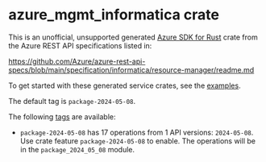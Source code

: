 # azure_mgmt_informatica crate

This is an unofficial, unsupported generated [Azure SDK for Rust](https://github.com/Azure/azure-sdk-for-rust/tree/legacy) crate from the Azure REST API specifications listed in:

https://github.com/Azure/azure-rest-api-specs/blob/main/specification/informatica/resource-manager/readme.md

To get started with these generated service crates, see the [examples](https://github.com/Azure/azure-sdk-for-rust/blob/legacy/services/README.md#examples).

The default tag is `package-2024-05-08`.

The following [tags](https://github.com/Azure/azure-sdk-for-rust/blob/legacy/services/tags.md) are available:

- `package-2024-05-08` has 17 operations from 1 API versions: `2024-05-08`. Use crate feature `package-2024-05-08` to enable. The operations will be in the `package_2024_05_08` module.